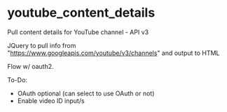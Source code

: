 # youtube_content_details
Pull content details for YouTube channel - API v3

JQuery to pull info from "https://www.googleapis.com/youtube/v3/channels" 
and output to HTML 

Flow w/ oauth2.

To-Do:
<ul>
<li> OAuth optional (can select to use OAuth or not) </li>
<li> Enable video ID input/s  </li>
</ul>
